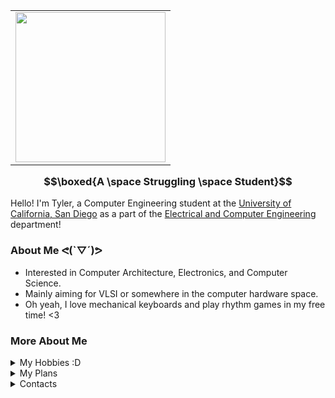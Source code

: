 <table border="0" align="right">
  <tr>
    <td><img src="https://i.giphy.com/media/v1.Y2lkPTc5MGI3NjExNHFrd2R0bDdzZXcyMWlocjIyZDh4bzZ2NnQwZHBzaWI3M2g5ZXZ4dCZlcD12MV9pbnRlcm5hbF9naWZfYnlfaWQmY3Q9Zw/M8ubTcdyKsJAj5DsLC/giphy.gif" width="240"/></td>
  </tr>
</table>


### $$\boxed{A \space Struggling \space Student}$$
Hello! I'm Tyler, a Computer Engineering student at the [University of California, San Diego](https://ucsd.edu/) as a part of the [Electrical and Computer Engineering](https://ece.ucsd.edu/) department!

### About Me ᕙ(`▽´)ᕗ
- Interested in Computer Architecture, Electronics, and Computer Science. 
- Mainly aiming for VLSI or somewhere in the computer hardware space.
- Oh yeah, I love mechanical keyboards and play rhythm games in my free time! <3

### More About Me
<details>
<summary>My Hobbies :D</summary>

- Building computers and mechanical keyboards.
- Programming simple (or complex) programs
- Playing rhythm games (with or without sound)
- Photography and video editing (I'm not that good at either)
- Watching movies, TV shows, anime

</details>

<details>
<summary>My Plans</summary>

- Currently studying Computer Engineering
- Might write notes on LaTeX
- Continue to have fun! :D

</details>

<details>
<summary>Contacts</summary>

- N/A yet

</details>